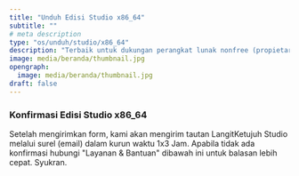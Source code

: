 ```yaml
---
title: "Unduh Edisi Studio x86_64"
subtitle: ""
# meta description
type: "os/unduh/studio/x86_64"
description: "Terbaik untuk dukungan perangkat lunak nonfree (propietary)"
image: media/beranda/thumbnail.jpg
opengraph:
  image: media/beranda/thumbnail.jpg
draft: false
---
```


### Konfirmasi Edisi Studio x86_64
Setelah mengirimkan form, kami akan mengirim tautan LangitKetujuh Studio melalui surel (email) dalam kurun waktu 1x3 Jam. Apabila tidak ada konfirmasi hubungi "Layanan & Bantuan" dibawah ini untuk balasan lebih cepat. Syukran.
